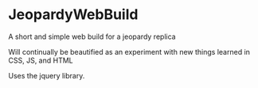 # JeopardyWebBuild
A short and simple web build for a jeopardy replica

Will continually be beautified as an experiment with new things learned in CSS, JS, and HTML

Uses the jquery library.
